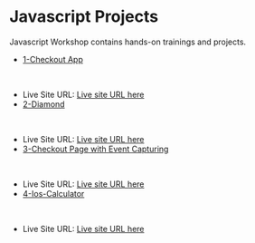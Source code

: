 # Javascript Projects

Javascript Workshop contains hands-on trainings and projects.

- [1-Checkout App](./1-Checkout_page/README.md)
<br/>

- Live Site URL: [Live site URL here](https://alpsabre.github.io/Front-End-Projects/JS/1-Checkout_page/)
- [2-Diamond](./2-Diamond/README.md)
<br/>

- Live Site URL: [Live site URL here](https://alpsabre.github.io/Front-End-Projects/JS/2-Diamond/)
- [3-Checkout Page with Event Capturing](./3-Checkout_page_with_event_capturing/README.md)
<br/>

- Live Site URL: [Live site URL here](https://alpsabre.github.io/Front-End-Projects/JS/3-Checkout_page_with_event_capturing/)
- [4-Ios-Calculator](./4-Ios-Calculator/README.md)
<br/>

- Live Site URL: [Live site URL here](https://alpsabre.github.io/Front-End-Projects/JS/4-Ios-Calculator/)



